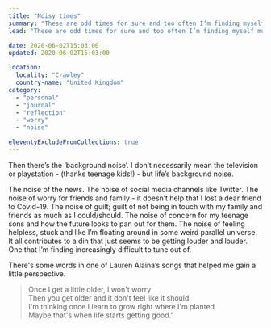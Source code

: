 ```yaml
---
title: "Noisy times"
summary: "These are odd times for sure and too often I’m finding myself mulling over all sorts of 'what-ifs'."
lead: "These are odd times for sure and too often I’m finding myself mulling over all sorts of 'what-ifs'. Most of which I have no way of controlling anyway; and yet they can end up taking up a big chunk of space in my mind and sapping my energy."

date: 2020-06-02T15:03:00
updated: 2020-06-02T15:03:00

location:
  locality: "Crawley"
  country-name: "United Kingdom"
category:
  - "personal"
  - "journal"
  - "reflection"
  - "worry"
  - "noise"

eleventyExcludeFromCollections: true
---
```


Then there’s the ‘background noise’. I don’t necessarily mean the television or playstation - (thanks teenage kids!) - but life’s background noise.

The noise of the news. The noise of social media channels like Twitter. The noise of worry for friends and family - it doesn’t help that I lost a dear friend to Covid-19. The noise of guilt; guilt of not being in touch with my family and friends as much as I could/should. The noise of concern for my teenage sons and how the future looks to pan out for them. The noise of feeling helpless, stuck and like I’m floating around in some weird parallel universe. It all contributes to a din that just seems to be getting louder and louder. One that I’m finding increasingly difficult to tune out of.

There's some words in one of Lauren Alaina’s songs that helped me gain a little perspective.

> Once I get a little older, I won't worry  
  Then you get older and it don't feel like it should  
  I'm thinking once I learn to grow right where I'm planted  
  Maybe that's when life starts getting good.”
